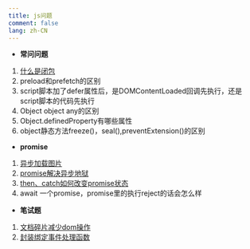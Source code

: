 ```yaml
---
title: js问题
comment: false 
lang: zh-CN
---
```


- **常问问题**
1. [什么是闭包](./JavaScript/closure.md)
2. preload和prefetch的区别
3. script脚本加了defer属性后，是DOMContentLoaded回调先执行，还是script脚本的代码先执行
4. Object object any的区别
5. Object.definedProperty有哪些属性
6. object静态方法freeze()，seal(),preventExtension()的区别


- **promise**
1. [异步加载图片](./JavaScript/promiseImage.md)
2. [promise解决异步地狱](./JavaScript/asyncHell.md)
3. [then、catch如何改变promise状态](./JavaScript/promiseStatus.md)
3. await 一个promise，promise里的执行reject的话会怎么样


- **笔试题**
1. [文档碎片减少dom操作](./JavaScript/fragment.md)
2. [封装绑定事件处理函数](./JavaScript/event.md)


